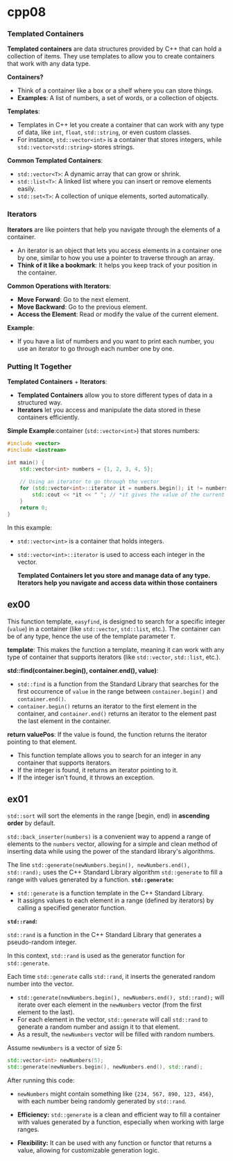 # cpp08

### Templated Containers

**Templated containers** are data structures provided by C++ that can hold a collection of items. They use templates to allow you to create containers that work with any data type.

**Containers?**
- Think of a container like a box or a shelf where you can store things.
- **Examples**: A list of numbers, a set of words, or a collection of objects.

**Templates**: 
- Templates in C++ let you create a container that can work with any type of data, like `int`, `float`, `std::string`, or even custom classes.
- For instance, `std::vector<int>` is a container that stores integers, while `std::vector<std::string>` stores strings.

**Common Templated Containers**:
- `std::vector<T>`: A dynamic array that can grow or shrink.
- `std::list<T>`: A linked list where you can insert or remove elements easily.
- `std::set<T>`: A collection of unique elements, sorted automatically.

### Iterators

**Iterators** are like pointers that help you navigate through the elements of a container.

- An iterator is an object that lets you access elements in a container one by one, similar to how you use a pointer to traverse through an array.
- **Think of it like a bookmark**: It helps you keep track of your position in the container.

**Common Operations with Iterators**:
- **Move Forward**: Go to the next element.
- **Move Backward**: Go to the previous element.
- **Access the Element**: Read or modify the value of the current element.

**Example**:
- If you have a list of numbers and you want to print each number, you use an iterator to go through each number one by one.

### Putting It Together

**Templated Containers** + **Iterators**:
- **Templated Containers** allow you to store different types of data in a structured way.
- **Iterators** let you access and manipulate the data stored in these containers efficiently.

**Simple Example**:container (`std::vector<int>`) that stores numbers:

```cpp
#include <vector>
#include <iostream>

int main() {
    std::vector<int> numbers = {1, 2, 3, 4, 5};
    
    // Using an iterator to go through the vector
    for (std::vector<int>::iterator it = numbers.begin(); it != numbers.end(); ++it) {
        std::cout << *it << " "; // *it gives the value of the current element
    }
    return 0;
}
```

In this example:
- `std::vector<int>` is a container that holds integers.
- `std::vector<int>::iterator` is used to access each integer in the vector.


  **Templated Containers let you store and manage data of any type.
  Iterators help you navigate and access data within those containers**


## ex00


This function template, `easyfind`, is designed to search for a specific integer (`value`) in a container (like `std::vector`, `std::list`, etc.). The container can be of any type, hence the use of the template parameter `T`.

**template<typename T>**: This makes the function a template, meaning it can work with any type of container that supports iterators (like `std::vector`, `std::list`, etc.).

**std::find(container.begin(), container.end(), value)**:
   - `std::find` is a function from the Standard Library that searches for the first occurrence of `value` in the range between `container.begin()` and `container.end()`.
   - `container.begin()` returns an iterator to the first element in the container, and `container.end()` returns an iterator to the element past the last element in the container.

**return valuePos**: If the value is found, the function returns the iterator pointing to that element.

- This function template allows you to search for an integer in any container that supports iterators.
- If the integer is found, it returns an iterator pointing to it.
- If the integer isn't found, it throws an exception.

## ex01

`std::sort` will sort the elements in the range [begin, end) in **ascending order** by default.

`std::back_inserter(numbers)` is a convenient way to append a range of elements to the `numbers` vector, allowing for a simple and clean method of inserting data while using the power of the standard library's algorithms.


The line `std::generate(newNumbers.begin(), newNumbers.end(), std::rand);` uses the C++ Standard Library algorithm `std::generate` to fill a range with values generated by a function. 
**`std::generate`:**
   - `std::generate` is a function template in the C++ Standard Library.
   - It assigns values to each element in a range (defined by iterators) by calling a specified generator function.

**`std::rand`:**

`std::rand` is a function in the C++ Standard Library that generates a pseudo-random integer.

In this context, `std::rand` is used as the generator function for `std::generate`.

Each time `std::generate` calls `std::rand`, it inserts the generated random number into the vector.

- `std::generate(newNumbers.begin(), newNumbers.end(), std::rand);` will iterate over each element in the `newNumbers` vector (from the first element to the last).
- For each element in the vector, `std::generate` will call `std::rand` to generate a random number and assign it to that element.
- As a result, the `newNumbers` vector will be filled with random numbers.

Assume `newNumbers` is a vector of size 5:

```cpp
std::vector<int> newNumbers(5);
std::generate(newNumbers.begin(), newNumbers.end(), std::rand);
```

After running this code:

- `newNumbers` might contain something like `{234, 567, 890, 123, 456}`, with each number being randomly generated by `std::rand`.

- **Efficiency:** `std::generate` is a clean and efficient way to fill a container with values generated by a function, especially when working with large ranges.
- **Flexibility:** It can be used with any function or functor that returns a value, allowing for customizable generation logic.

